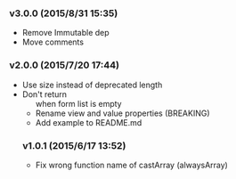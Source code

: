 ### v3.0.0	(2015/8/31 15:35)
* Remove Immutable dep
* Move comments

### v2.0.0	(2015/7/20 17:44)
* Use size instead of deprecated length
* Don't return <ul> when form list is empty
* Rename view and value properties (BREAKING)
* Add example to README.md

### v1.0.1	(2015/6/17 13:52)
* Fix wrong function name of castArray (alwaysArray)

